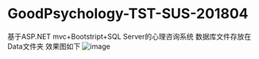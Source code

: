 # GoodPsychology-TST-SUS-201804
基于ASP.NET mvc+Bootstript+SQL Server的心理咨询系统
数据库文件存放在Data文件夹
效果图如下
![image](https://github.com/orxie/GoodPsychology-TST-SUS-201804/blob/master/screenshots/1.png)
